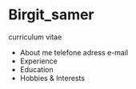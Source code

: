 # Birgit_samer
curriculum vitae

- About me
  telefone
	adress
	e-mail
- Experience
- Education
- Hobbies & Interests
